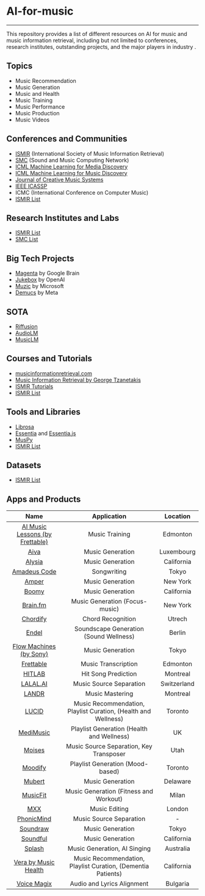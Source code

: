# AI-for-music

---

This repository provides a list of different resources on AI for music and music information retrieval, including but not limited to conferences, research institutes, outstanding projects, and the major players in industry .

## Topics
- Music Recommendation
- Music Generation
- Music and Health
- Music Training
- Music Performance
- Music Production
- Music Videos

## Conferences and Communities
- [ISMIR](https://ismir.net/) (International Society of Music Information Retrieval)
- [SMC](https://smcnetwork.org/) (Sound and Music Computing Network)
- [ICML Machine Learning for Media Discovery](https://icml.cc/virtual/2020/workshop/5736)
- [ICML Machine Learning for Music Discovery](https://sites.google.com/view/ml4md2019/home?pli=1)
- [Journal of Creative Music Systems](https://www.jcms.org.uk/
)
- [IEEE ICASSP](https://2023.ieeeicassp.org/)
- ICMC (International Conference on Computer Music)
- [ISMIR List](https://ismir.net/resources/related/)

## Research Institutes and Labs
- [ISMIR List](https://www.ismir.net/resources/research-centers/)
- [SMC List](https://smcnetwork.org/centers.html)


## Big Tech Projects
- [Magenta](https://research.google/teams/brain/magenta/) by Google Brain
- [Jukebox](https://openai.com/blog/jukebox/) by OpenAI
- [Muzic](https://github.com/microsoft/muzic) by Microsoft
- [Demucs](https://github.com/facebookresearch/demucs) by Meta

## SOTA
- [Riffusion](https://www.riffusion.com/)
- [AudioLM](https://ai.googleblog.com/2022/10/audiolm-language-modeling-approach-to.html)
- [MusicLM](https://google-research.github.io/seanet/musiclm/examples/)

## Courses and Tutorials
- [musicinformationretrieval.com](https://musicinformationretrieval.com/)
- [Music Information Retrieval by George Tzanetakis](https://www.kadenze.com/programs/music-information-retrieval)
- [ISMIR Tutorials](https://ismir.net/resources/tutorials/)
- [ISMIR List](https://ismir.net/resources/educational-materials/)

## Tools and Libraries
- [Librosa](https://librosa.org/)
- [Essentia](http://essentia.upf.edu/) and [Essentia.js](https://mtg.github.io/essentia.js/docs/api/index.html)
- [MusPy](https://salu133445.github.io/muspy/)
- [ISMIR List](https://ismir.net/resources/software-tools/)

## Datasets
- [ISMIR List](https://ismir.net/resources/datasets/)

## Apps and Products

|                              Name                              |                           Application                          |   Location  |
|:--------------------------------------------------------------:|:--------------------------------------------------------------:|:-----------:|
| [AI Music Lessons (by Frettable)](https://aimusiclessons.com/) |                         Music Training                         |   Edmonton  |
|                    [Aiva](https://aiva.ai/)                    |                        Music Generation                        |  Luxembourg |
|              [Alysia](https://www.withalysia.com/)             |                        Music Generation                        |  California |
|           [Amadeus Code](https://amadeuscode.com/en/)          |                           Songwriting                          |    Tokyo    |
|              [Amper](https://www.ampermusic.com/)              |                        Music Generation                        |   New York  |
|                   [Boomy](https://boomy.com/)                  |                        Music Generation                        |  California |
|                [Brain.fm](https://www.brain.fm/)               |                 Music Generation (Focus-music)                 |   New York  |
|            [Chordify](https://chordify.net/?lang=en)           |                        Chord Recognition                       |    Utrech   |
|                   [Endel](https://endel.io/)                   |             Soundscape Generation  (Sound Wellness)            |    Berlin   |
|    [Flow Machines (by Sony)](https://www.flow-machines.com/)   |                        Music Generation                        |    Tokyo    |
|             [Frettable](https://www.frettable.com/)            |                       Music Transcription                      |   Edmonton  |
|                  [HITLAB](https://hitlab.com/)                 |                       Hit Song Prediction                      |   Montreal  |
|                [LALAL.AI](https://www.lalal.ai/)               |                     Music Source Separation                    | Switzerland |
|                 [LANDR](https://www.landr.com/)                |                         Music Mastering                        |   Montreal  |
|           [LUCID](https://www.lucidtherapeutics.com/)          | Music Recommendation, Playlist Curation, (Health and Wellness) |   Toronto   |
|               [MediMusic](https://medimusic.co/)               |            Playlist Generation (Health and Wellness)           |      UK     |
|                  [Moises](https://moises.ai/)                  |            Music Source Separation,  Key Transposer            |     Utah    |
|             [Moodify](https://moodify.toasted.ai/)             |                Playlist Generation (Mood-based)                |   Toronto   |
|                  [Mubert](https://mubert.com/)                 |                        Music Generation                        |   Delaware  |
|               [MusicFit](http://www.musicfit.eu/)              |             Music Generation (Fitness and Workout)             |    Milan    |
|                   [MXX](https://www.mxx.ai/)                   |                          Music Editing                         |    London   |
|              [PhonicMind](https://phonicmind.com/)             |                     Music Source Separation                    |      -      |
|                [Soundraw](https://soundraw.io/)                |                        Music Generation                        |    Tokyo    |
|                [Soundful](https://soundful.com/)               |                        Music Generation                        |  California |
|             [Splash](https://www.splashmusic.com/)             |                  Music Generation,  AI Singing                 |  Australia  |
|       [Vera by Music Health](https://www.veramusic.com/)       |  Music Recommendation, Playlist Curation, (Dementia Patients)  |  California |
|            [Voice Magix](http://www.voicemagix.com/)           |                   Audio and Lyrics Alignment                   |   Bulgaria  |
